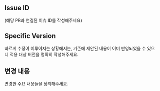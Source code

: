 ## Issue ID 
(해당 PR과 연결된 이슈 ID를 작성해주세요)

## Specific Version
빠르게 수정이 이루어지는 상황에서는, 기존에 제안된 내용이 이미 반영되었을 수 있으니 적용 대상 버전을 명확히 작성해주세요.

## 변경 내용
변경한 주요 내용들을 정리해주세요.